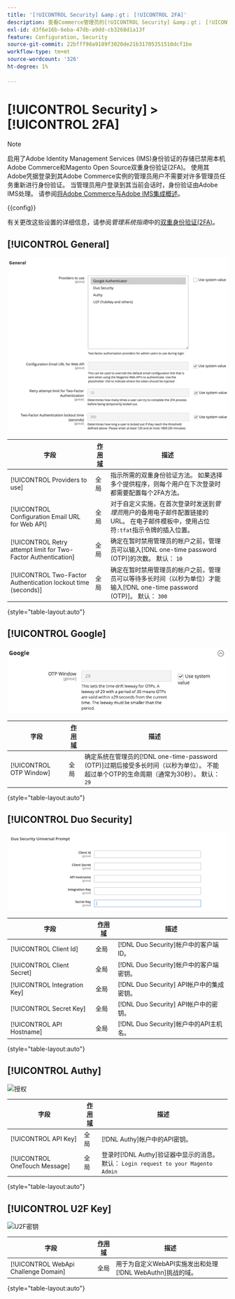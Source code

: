 ```yaml
---
title: '[!UICONTROL Security] &amp；gt； [!UICONTROL 2FA]'
description: 查看Commerce管理员的[!UICONTROL Security] &amp；gt； [!UICONTROL 2FA]页面上的配置设置。
exl-id: d3f6e16b-6eba-47db-a9dd-cb3268d1a13f
feature: Configuration, Security
source-git-commit: 22bfff98a9189f3020de21b31705351510dcf1be
workflow-type: tm+mt
source-wordcount: '326'
ht-degree: 1%

---
```


# [!UICONTROL Security] > [!UICONTROL 2FA]

>[!NOTE]
>
>启用了Adobe Identity Management Services (IMS)身份验证的存储已禁用本机Adobe Commerce和Magento Open Source双重身份验证(2FA)。 使用其Adobe凭据登录到其Adobe Commerce实例的管理员用户不需要对许多管理员任务重新进行身份验证。 当管理员用户登录到其当前会话时，身份验证由Adobe IMS处理。 请参阅[将Adobe Commerce与Adobe IMS集成概述](https://experienceleague.adobe.com/docs/commerce-admin/start/admin/ims/adobe-ims-integration-overview.html?lang=zh-Hans)。

{{config}}

有关更改这些设置的详细信息，请参阅&#x200B;_管理系统指南_&#x200B;中的[双重身份验证(2FA)](../../systems/security-two-factor-authentication.md)。

## [!UICONTROL General]

![常规](./assets/2fa-general.png)<!-- zoom -->

| 字段 | [作用域](../../getting-started/websites-stores-views.md#scope-settings) | 描述 |
|--- |--- |--- |
| [!UICONTROL Providers to use] | 全局 | 指示所需的双重身份验证方法。 如果选择多个提供程序，则每个用户在下次登录时都需要配置每个2FA方法。 |
| [!UICONTROL Configuration Email URL for Web API] | 全局 | 对于自定义实施，在首次登录时发送到&#x200B;_管理员_&#x200B;用户的备用电子邮件配置链接的URL。 在电子邮件模板中，使用占位符`:tfat`指示令牌的插入位置。 |
| [!UICONTROL Retry attempt limit for Two-Factor Authentication] | 全局 | 确定在暂时禁用管理员的帐户之前，管理员可以输入[!DNL one-time password (OTP)]的次数。 默认： `10` |
| [!UICONTROL Two-Factor Authentication lockout time (seconds)] | 全局 | 确定在暂时禁用管理员的帐户之前，管理员可以等待多长时间（以秒为单位）才能输入[!DNL one-time password (OTP)]。 默认： `300` |

{style="table-layout:auto"}

## [!UICONTROL Google]

![Google](./assets/2fa-google.png)<!-- zoom -->

| 字段 | [作用域](../../getting-started/websites-stores-views.md#scope-settings) | 描述 |
|--- |--- |--- |
| [!UICONTROL OTP Window] | 全局 | 确定系统在管理员的[!DNL one-time-password (OTP)]过期后接受多长时间（以秒为单位）。 不能超过单个OTP的生命周期（通常为30秒）。 默认： `29` |

{style="table-layout:auto"}

## [!UICONTROL Duo Security]

![Duo安全性](./assets/2fa-duo-security.png)<!-- zoom -->

| 字段 | [作用域](../../getting-started/websites-stores-views.md#scope-settings) | 描述 |
|--- |--- |--- |
| [!UICONTROL Client Id] | 全局 | [!DNL Duo Security]帐户中的客户端ID。 |
| [!UICONTROL Client Secret] | 全局 | [!DNL Duo Security]帐户中的客户端密钥。 |
| [!UICONTROL Integration Key] | 全局 | [!DNL Duo Security] API帐户中的集成密钥。 |
| [!UICONTROL Secret Key] | 全局 | [!DNL Duo Security] API帐户中的密钥。 |
| [!UICONTROL API Hostname] | 全局 | [!DNL Duo Security]帐户中的API主机名。 |

{style="table-layout:auto"}

## [!UICONTROL Authy]

![授权](./assets/2fa-authy.png)<!-- zoom -->

| 字段 | [作用域](../../getting-started/websites-stores-views.md#scope-settings) | 描述 |
|--- |--- |--- |
| [!UICONTROL API Key] | 全局 | [!DNL Authy]帐户中的API密钥。 |
| [!UICONTROL OneTouch Message] | 全局 | 登录时[!DNL Authy]验证器中显示的消息。 默认： `Login request to your Magento Admin` |

{style="table-layout:auto"}

## [!UICONTROL U2F Key]

![U2F密钥](./assets/2fa-u2f-key.png)<!-- zoom -->

| 字段 | [作用域](../../getting-started/websites-stores-views.md#scope-settings) | 描述 |
|--- |--- |--- |
| [!UICONTROL WebApi Challenge Domain] | 全局 | 用于为自定义WebAPI实施发出和处理[!DNL WebAuthn]挑战的域。 |

{style="table-layout:auto"}
